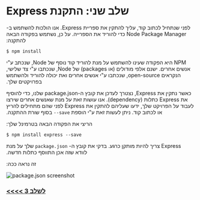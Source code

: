 # &#x202b; שלב שני: התקנת Express
&#x202b;
לפני שנתחיל לכתוב קוד, עליך להתקין את ספריית Express. אנו הולכות להשתמש ב- Node Package Manager כדי להוריד את הספרייה. על כן, נשתמש בפקודה הבאה להתקנה:

```
$ npm install
```

&#x202b;
NPM היא הפקודה שעינו להשתמש על מנת להוריד קוד נוסף של Node, שנכתב ע"י אנשים אחרים. ישנם אלפי מודולים (או packages) של Node, שנכתבו ע"י צד שלישי, הנקראים open-source, שנכתבו ע"י אנשים אחרים ואת יכולה להוריד ולהשתמש בפרויקטים שלך.

&#x202b;
כאשר נתקין את Express, נצטרך לעדכן את קובץ ה-package.json שלנו, כדי להוסיף את Express כתלות (dependency). אנו עושות זאת על מנת שאנשים אחרים שירצו לעבוד על הפרויקט שלך, ידעו שעליהם להתקין את Express לפני שהם מתחילים להריץ או לכתוב קוד. ניתן לעשות זאת ע"י הוספת `save--` בסוף שורת ההתקנה. 

&#x202b;
הריצי את הפקודה הבאה בטרמינל שלך:

```
$ npm install express --save
```

&#x202b;
Express צריך להיות מותקן כרגע. בדקי את קובץ ה- `package.json` שלך על מנת לוודא שזה אכן התווסף כתלות חדשה.

&#x202b;
זה נראה ככה:


![package.json screenshot](https://cloud.githubusercontent.com/assets/10683087/16382664/be35f0b4-3c79-11e6-82b6-ae9e4a037c3f.png)

### &#x202b; [לשלב 3 >>>>](https://github.com/node-girls/express-workshop-hebrew/blob/master/step03.md)
